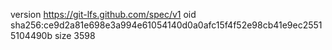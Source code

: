 version https://git-lfs.github.com/spec/v1
oid sha256:ce9d2a81e698e3a994e61054140d0a0afc15f4f52e98cb41e9ec25515104490b
size 3598
